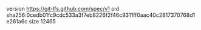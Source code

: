 version https://git-lfs.github.com/spec/v1
oid sha256:0cedb01fc9cdc533a3f7eb8226f2f46c9311ff0aac40c2817370768d1e261a6c
size 12465
